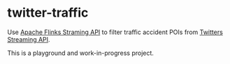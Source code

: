 # twitter-traffic
Use [Apache Flinks Straming API](https://ci.apache.org/projects/flink/flink-docs-release-0.9/apis/streaming_guide.html) to filter traffic accident POIs from [Twitters Streaming API](https://dev.twitter.com/overview/api).

This is a playground and work-in-progress project.
